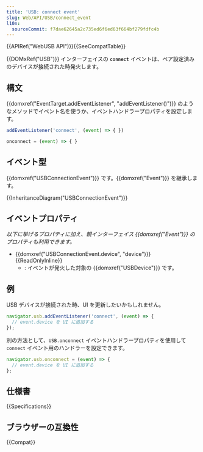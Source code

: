 ```yaml
---
title: 'USB: connect event'
slug: Web/API/USB/connect_event
l10n:
  sourceCommit: f7dae62645a2c735ed6f6ed63f664bf279fdfc4b
---
```


{{APIRef("WebUSB API")}}{{SeeCompatTable}}

{{DOMxRef("USB")}} インターフェイスの **`connect`** イベントは、ペア設定済みのデバイスが接続された時発火します。

## 構文

{{domxref("EventTarget.addEventListener", "addEventListener()")}} のようなメソッドでイベント名を使うか、イベントハンドラープロパティを設定します。

```js
addEventListener('connect', (event) => { })

onconnect = (event) => { }
```

## イベント型

{{domxref("USBConnectionEvent")}} です。{{domxref("Event")}} を継承します。

{{InheritanceDiagram("USBConnectionEvent")}}

## イベントプロパティ

_以下に挙げるプロパティに加え、親インターフェイス {{domxref("Event")}} のプロパティも利用できます。_

- {{domxref("USBConnectionEvent.device", "device")}} {{ReadOnlyInline}}
  - : イベントが発火した対象の {{domxref("USBDevice")}} です。

## 例

USB デバイスが接続された時、UI を更新したいかもしれません。

```js
navigator.usb.addEventListener('connect', (event) => {
  // event.device を UI に追加する
});
```

別の方法として、`USB.onconnect` イベントハンドラープロパティを使用して `connect` イベント用のハンドラーを設定できます。

```js
navigator.usb.onconnect = (event) => {
  // event.device を UI に追加する
};
```

## 仕様書

{{Specifications}}

## ブラウザーの互換性

{{Compat}}
